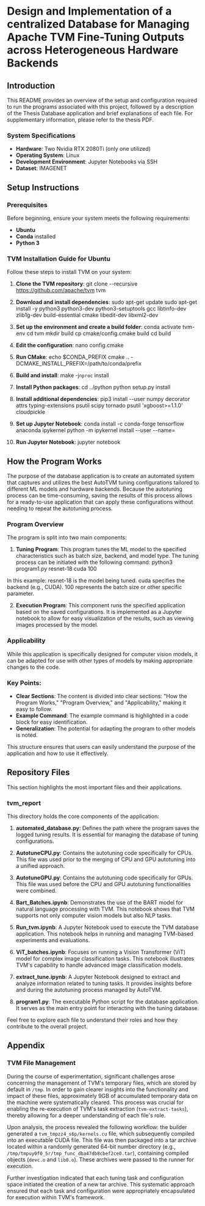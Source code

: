 # Design and Implementation of a centralized Database for Managing Apache TVM Fine-Tuning Outputs across Heterogeneous Hardware Backends

## Introduction

This README provides an overview of the setup and configuration required to run the programs associated with this project, followed by a description of the Thesis Database application and brief explanations of each file. For supplementary information, please refer to the thesis PDF.

### System Specifications

- **Hardware**: Two Nvidia RTX 2080Ti (only one utilized)
- **Operating System**: Linux
- **Development Environment**: Jupyter Notebooks via SSH
- **Dataset**: IMAGENET

## Setup Instructions

### Prerequisites

Before beginning, ensure your system meets the following requirements:

- **Ubuntu**
- **Conda** installed
- **Python 3**

### TVM Installation Guide for Ubuntu

Follow these steps to install TVM on your system:

1. **Clone the TVM repository**:
    git clone --recursive https://github.com/apache/tvm tvm

2. **Download and install dependencies**:
    sudo apt-get update
    sudo apt-get install -y python3 python3-dev python3-setuptools gcc libtinfo-dev zlib1g-dev build-essential cmake libedit-dev libxml2-dev

3. **Set up the environment and create a build folder**:
    conda activate tvm-env
    cd tvm
    mkdir build
    cp cmake/config.cmake build
    cd build

4. **Edit the configuration**:
    nano config.cmake

5. **Run CMake**:
    echo $CONDA_PREFIX
    cmake .. -DCMAKE_INSTALL_PREFIX=/path/to/conda/prefix

6. **Build and install**:
    make -j`nproc` install

7. **Install Python packages**:
    cd ../python
    python setup.py install 

8. **Install additional dependencies**:
    pip3 install --user numpy decorator attrs typing-extensions psutil scipy tornado psutil 'xgboost>=1.1.0' cloudpickle

9. **Set up Jupyter Notebook**:
    conda install -c conda-forge tensorflow anaconda ipykernel
    python -m ipykernel install --user --name=

10. **Run Jupyter Notebook**:
    jupyter notebook


## How the Program Works

The purpose of the database application is to create an automated system that captures and utilizes the best AutoTVM tuning configurations tailored to different ML models and hardware backends. Because the autotuning process can be time-consuming, saving the results of this process allows for a ready-to-use application that can apply these configurations without needing to repeat the autotuning process.

### Program Overview

The program is split into two main components:

1. **Tuning Program**: This program tunes the ML model to the specified characteristics such as batch size, backend, and model type. The tuning process can be initiated with the following command:
    python3 program1.py resnet-18 cuda 100

In this example:
resnet-18 is the model being tuned.
cuda specifies the backend (e.g., CUDA).
100 represents the batch size or other specific parameter.

2. **Execution Program**: This component runs the specified application based on the saved configurations. It is implemented as a Jupyter notebook to allow for easy visualization of the results, such as viewing images processed by the model.

### Applicability
While this application is specifically designed for computer vision models, it can be adapted for use with other types of models by making appropriate changes to the code.


### Key Points:
- **Clear Sections**: The content is divided into clear sections: "How the Program Works," "Program Overview," and "Applicability," making it easy to follow.
- **Example Command**: The example command is highlighted in a code block for easy identification.
- **Generalization**: The potential for adapting the program to other models is noted.

This structure ensures that users can easily understand the purpose of the application and how to use it effectively.

## Repository Files
This section highlights the most important files and their applications.

### tvm_report
This directory holds the core components of the application:

1. **automated_database.py**: Defines the path where the program saves the logged tuning results. It is essential for managing the database of tuning configurations.

2. **AutotuneCPU.py**: Contains the autotuning code specifically for CPUs. This file was used prior to the merging of CPU and GPU autotuning into a unified approach.

3. **AutotuneGPU.py**: Contains the autotuning code specifically for GPUs. This file was used before the CPU and GPU autotuning functionalities were combined.

4. **Bart_Batches.ipynb**: Demonstrates the use of the BART model for natural language processing with TVM. This notebook shows that TVM supports not only computer vision models but also NLP tasks.

5. **Run_tvm.ipynb**: A Jupyter Notebook used to execute the TVM database application. This notebook helps in running and managing TVM-based experiments and evaluations.

6. **ViT_batches.ipynb**: Focuses on running a Vision Transformer (ViT) model for complex image classification tasks. This notebook illustrates TVM's capability to handle advanced image classification models.

7. **extract_tune.ipynb**: A Jupyter Notebook designed to extract and analyze information related to tuning tasks. It provides insights before and during the autotuning process managed by AutoTVM.

8. **program1.py**: The executable Python script for the database application. It serves as the main entry point for interacting with the tuning database.

Feel free to explore each file to understand their roles and how they contribute to the overall project.

 

## Appendix

### TVM File Management

During the course of experimentation, significant challenges arose concerning the management of TVM's temporary files, which are stored by default in `/tmp`. In order to gain clearer insights into the functionality and impact of these files, approximately 9GB of accumulated temporary data on the machine were systematically cleared. This process was crucial for enabling the re-execution of TVM's task extraction (`tvm-extract-tasks`), thereby allowing for a deeper understanding of each file's role.

Upon analysis, the process revealed the following workflow: the builder generated a `tvm_tmpzz4_s6p/kernels.cu` file, which subsequently compiled into an executable CUDA file. This file was then packaged into a tar archive located within a randomly generated 64-bit number directory (e.g., `/tmp/tmpuy0f0_5r/tmp_func_dba47db8cbef2ce0.tar`), containing compiled objects (`devc.o` and `lib0.o`). These archives were passed to the runner for execution.

Further investigation indicated that each tuning task and configuration space initiated the creation of a new tar archive. This systematic approach ensured that each task and configuration were appropriately encapsulated for execution within TVM's framework.
